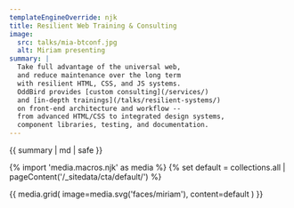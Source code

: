 ```yaml
---
templateEngineOverride: njk
title: Resilient Web Training & Consulting
image:
  src: talks/mia-btconf.jpg
  alt: Miriam presenting
summary: |
  Take full advantage of the universal web,
  and reduce maintenance over the long term
  with resilient HTML, CSS, and JS systems.
  OddBird provides [custom consulting](/services/)
  and [in-depth trainings](/talks/resilient-systems/)
  on front-end architecture and workflow --
  from advanced HTML/CSS to integrated design systems,
  component libraries, testing, and documentation.
---
```


{{ summary | md | safe }}

{% import 'media.macros.njk' as media %}
{% set default = collections.all | pageContent('/_sitedata/cta/default/') %}

{{ media.grid(
  image=media.svg('faces/miriam'),
  content=default
) }}

